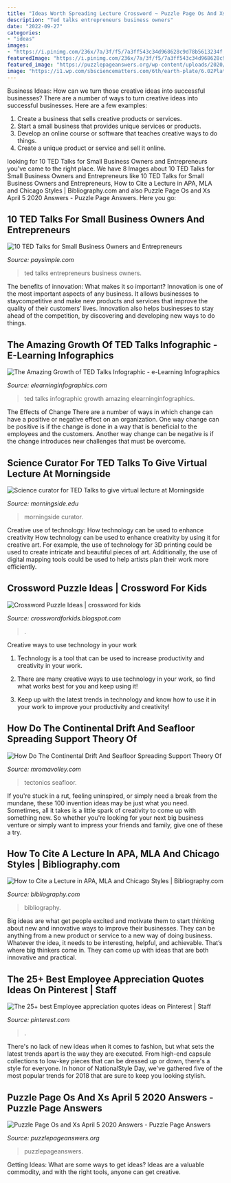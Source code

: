 ```yaml
---
title: "Ideas Worth Spreading Lecture Crossword ~ Puzzle Page Os And Xs April 5 2020 Answers"
description: "Ted talks entrepreneurs business owners"
date: "2022-09-27"
categories:
- "ideas"
images:
- "https://i.pinimg.com/236x/7a/3f/f5/7a3ff543c34d968628c9d78b5613234f.jpg"
featuredImage: "https://i.pinimg.com/236x/7a/3f/f5/7a3ff543c34d968628c9d78b5613234f.jpg"
featured_image: "https://puzzlepageanswers.org/wp-content/uploads/2020/04/IMG_4229.png"
image: "https://i1.wp.com/sbsciencematters.com/6th/earth-plate/6.02PlateTectonicsConceptualFlow.gif?resize=640%2C494&amp;ssl=1"
---
```



Business Ideas: How can we turn those creative ideas into successful businesses?
There are a number of ways to turn creative ideas into successful businesses. Here are a few examples: 
1. Create a business that sells creative products or services.
2. Start a small business that provides unique services or products.
3. Develop an online course or software that teaches creative ways to do things. 
4. Create a unique product or service and sell it online.

	

		
looking for 10 TED Talks for Small Business Owners and Entrepreneurs you've came to the right place. We have 8 Images about 10 TED Talks for Small Business Owners and Entrepreneurs like 10 TED Talks for Small Business Owners and Entrepreneurs, How to Cite a Lecture in APA, MLA and Chicago Styles | Bibliography.com and also Puzzle Page Os and Xs April 5 2020 Answers - Puzzle Page Answers. Here you go:
		
    
## 10 TED Talks For Small Business Owners And Entrepreneurs

<img loading=lazy src="https://psmarketingimages.s3.amazonaws.com/blog/wp-content/uploads/2017/04/23103819/TED-Talks-for-Small-Business-and-Entrepreneurs.jpg" onerror="this.onerror=null;this.src='https://tse3.mm.bing.net/th?id=OIP.yeSVYfro-7tsVLypGoDqWwHaDl&amp;pid=15.1';" alt="10 TED Talks for Small Business Owners and Entrepreneurs">

_Source: paysimple.com_

>ted talks entrepreneurs business owners. 

	

The benefits of innovation: What makes it so important?
Innovation is one of the most important aspects of any business. It allows businesses to staycompetitive and make new products and services that improve the quality of their customers’ lives. Innovation also helps businesses to stay ahead of the competition, by discovering and developing new ways to do things.

    
## The Amazing Growth Of TED Talks Infographic - E-Learning Infographics

<img loading=lazy src="https://elearninginfographics.com/wp-content/uploads/The-Amazing-Growth-of-TED-Talks-Infographic1.jpg" onerror="this.onerror=null;this.src='https://tse2.mm.bing.net/th?id=OIP.pkMiNw8QdTlyh1ZN1rRebwHabe&amp;pid=15.1';" alt="The Amazing Growth of TED Talks Infographic - e-Learning Infographics">

_Source: elearninginfographics.com_

>ted talks infographic growth amazing elearninginfographics. 

	

The Effects of Change
There are a number of ways in which change can have a positive or negative effect on an organization. One way change can be positive is if the change is done in a way that is beneficial to the employees and the customers. Another way change can be negative is if the change introduces new challenges that must be overcome.

    
## Science Curator For TED Talks To Give Virtual Lecture At Morningside

<img loading=lazy src="https://www.morningside.edu/assets/cache/600/assets/uploads/news/Biello_photo.jpg" onerror="this.onerror=null;this.src='https://tse3.mm.bing.net/th?id=OIP.BLt8-PCtQFpzS6rB8JJlxwHaLH&amp;pid=15.1';" alt="Science curator for TED Talks to give virtual lecture at Morningside">

_Source: morningside.edu_

>morningside curator. 

	

Creative use of technology: How technology can be used to enhance creativity
How technology can be used to enhance creativity by using it for creative art. For example, the use of technology for 3D printing could be used to create intricate and beautiful pieces of art. Additionally, the use of digital mapping tools could be used to help artists plan their work more efficiently.

    
## Crossword Puzzle Ideas | Crossword For Kids

<img loading=lazy src="https://images-na.ssl-images-amazon.com/images/I/51ldNszFLTL._SX385_BO1,204,203,200_.jpg" onerror="this.onerror=null;this.src='https://tse2.mm.bing.net/th?id=OIP.XRNefQM9IZ1mYIlZxYS1bwAAAA&amp;pid=15.1';" alt="Crossword Puzzle Ideas | crossword for kids">

_Source: crosswordforkids.blogspot.com_

>. 

	

Creative ways to use technology in your work
1. Technology is a tool that can be used to increase productivity and creativity in your work.
2. There are many creative ways to use technology in your work, so find what works best for you and keep using it!

3. Keep up with the latest trends in technology and know how to use it in your work to improve your productivity and creativity!

    
## How Do The Continental Drift And Seafloor Spreading Support Theory Of

<img loading=lazy src="https://i1.wp.com/sbsciencematters.com/6th/earth-plate/6.02PlateTectonicsConceptualFlow.gif?resize=640%2C494&amp;ssl=1" onerror="this.onerror=null;this.src='https://tse4.mm.bing.net/th?id=OIP.QoD8LGjODW4DddYm9NySqAHaFt&amp;pid=15.1';" alt="How Do The Continental Drift And Seafloor Spreading Support Theory Of">

_Source: mromavolley.com_

>tectonics seafloor. 

	

If you're stuck in a rut, feeling uninspired, or simply need a break from the mundane, these 100 invention ideas may be just what you need. Sometimes, all it takes is a little spark of creativity to come up with something new. So whether you're looking for your next big business venture or simply want to impress your friends and family, give one of these a try.

    
## How To Cite A Lecture In APA, MLA And Chicago Styles | Bibliography.com

<img loading=lazy src="https://cms.bibliography.com/wp-content/uploads/2020/10/MLA-Lecture-Citations-infographic.png" onerror="this.onerror=null;this.src='https://tse4.mm.bing.net/th?id=OIP.eVt5_n5FAu6xFbMANSAuwQHaGT&amp;pid=15.1';" alt="How to Cite a Lecture in APA, MLA and Chicago Styles | Bibliography.com">

_Source: bibliography.com_

>bibliography. 

	

Big ideas are what get people excited and motivate them to start thinking about new and innovative ways to improve their businesses. They can be anything from a new product or service to a new way of doing business. Whatever the idea, it needs to be interesting, helpful, and achievable. That’s where big thinkers come in. They can come up with ideas that are both innovative and practical.

    
## The 25+ Best Employee Appreciation Quotes Ideas On Pinterest | Staff

<img loading=lazy src="https://i.pinimg.com/236x/7a/3f/f5/7a3ff543c34d968628c9d78b5613234f.jpg" onerror="this.onerror=null;this.src='https://tse4.mm.bing.net/th?id=OIP.GVkWUhtMjbd4LzrE3zA1QQAAAA&amp;pid=15.1';" alt="The 25+ best Employee appreciation quotes ideas on Pinterest | Staff">

_Source: pinterest.com_

>. 

	

There's no lack of new ideas when it comes to fashion, but what sets the latest trends apart is the way they are executed. From high-end capsule collections to low-key pieces that can be dressed up or down, there's a style for everyone. In honor of NationalStyle Day, we've gathered five of the most popular trends for 2018 that are sure to keep you looking stylish.

    
## Puzzle Page Os And Xs April 5 2020 Answers - Puzzle Page Answers

<img loading=lazy src="https://puzzlepageanswers.org/wp-content/uploads/2020/04/IMG_4229.png" onerror="this.onerror=null;this.src='https://tse3.mm.bing.net/th?id=OIP.ipLVEeEhel03JyIXjq3gMwHaHU&amp;pid=15.1';" alt="Puzzle Page Os and Xs April 5 2020 Answers - Puzzle Page Answers">

_Source: puzzlepageanswers.org_

>puzzlepageanswers. 

	

Getting Ideas: What are some ways to get ideas?
Ideas are a valuable commodity, and with the right tools, anyone can get creative.

